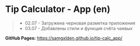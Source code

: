 # Tip Calculator - App (en)

> - 02.07 - Загружена черновая разметка приложения
> - 03.07 - Добавлены стили и функция счёта чаевых
>
**GitHub Pages:** <https://samgxlden.github.io/tip-calc_app/>
